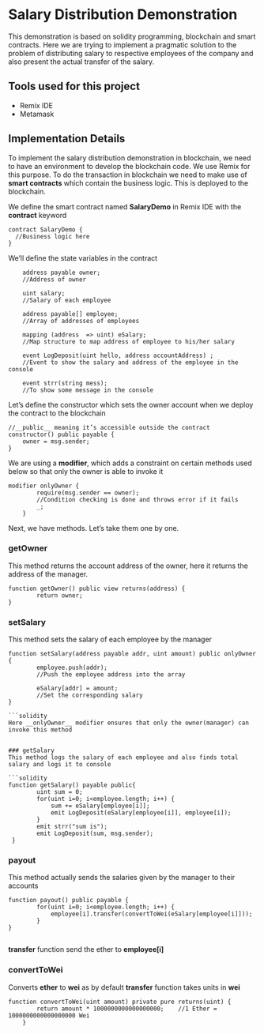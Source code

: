 # Salary Distribution Demonstration

This demonstration is based on solidity programming, blockchain and smart contracts. Here we are trying to implement a pragmatic solution to the problem of distributing salary to respective employees of the company and also present the actual transfer of the salary. 

## Tools used for this project
* Remix IDE
* Metamask

## Implementation Details
To implement the salary distribution demonstration in blockchain, we need to have an environment to develop the blockchain code. We use Remix for this purpose. To do the transaction in blockchain we need to make use of __smart contracts__ which contain the business logic. This is deployed to the blockchain.

We define the smart contract named __SalaryDemo__ in Remix IDE with the __contract__ keyword
``` solidity
contract SalaryDemo {
  //Business logic here
} 
```

We’ll define the state variables in the contract

``` solidity
    address payable owner; 
    //Address of owner
    
    uint salary;
    //Salary of each employee
    
    address payable[] employee;
    //Array of addresses of employees
    
    mapping (address  => uint) eSalary;
    //Map structure to map address of employee to his/her salary
  
    event LogDeposit(uint hello, address accountAddress) ;
    //Event to show the salary and address of the employee in the console
    
    event strr(string mess);
    //To show some message in the console
```

Let’s define the constructor which sets the owner account when we deploy the contract to the blockchain
```solidity
//__public__ meaning it’s accessible outside the contract
constructor() public payable {
    owner = msg.sender;
}
```

We are using a __modifier__, which adds a constraint on certain methods used below so that only the owner is able to invoke it

```solidity
modifier onlyOwner {
        require(msg.sender == owner);
        //Condition checking is done and throws error if it fails
        _;
    }
```

Next, we have methods. Let’s take them one by one.

### getOwner
This method returns the account address of the owner, here it returns the address of the manager.

```solidity
function getOwner() public view returns(address) {
        return owner;
}

```

### setSalary
This method sets the salary of each employee by the manager

```solidity
function setSalary(address payable addr, uint amount) public onlyOwner {
        employee.push(addr);
        //Push the employee address into the array

        eSalary[addr] = amount;
        //Set the corresponding salary
}

```solidity
Here __onlyOwner__ modifier ensures that only the owner(manager) can invoke this method


### getSalary
This method logs the salary of each employee and also finds total salary and logs it to console

```solidity
function getSalary() payable public{
        uint sum = 0;
        for(uint i=0; i<employee.length; i++) {
            sum += eSalary[employee[i]];
            emit LogDeposit(eSalary[employee[i]], employee[i]);   
        }
        emit strr("sum is");
        emit LogDeposit(sum, msg.sender);
 }

```

### payout
This method actually sends the salaries given by the manager to their accounts

```solidity
function payout() public payable {  
        for(uint i=0; i<employee.length; i++) {
            employee[i].transfer(convertToWei(eSalary[employee[i]]));
        }
}
 
```

__transfer__  function send the ether to __employee[i]__

### convertToWei
Converts __ether__ to __wei__ as by default __transfer__ function takes units in __wei__

```solidity
function convertToWei(uint amount) private pure returns(uint) {
        return amount * 1000000000000000000;    //1 Ether = 1000000000000000000 Wei 
    }

``` 




